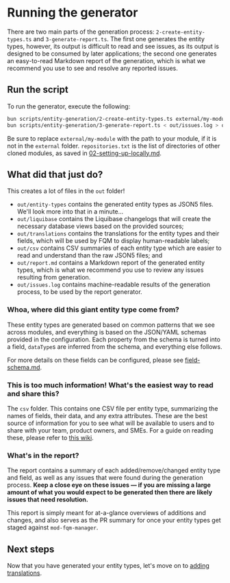 # Running the generator

There are two main parts of the generation process: `2-create-entity-types.ts` and `3-generate-report.ts`. The first one generates the entity types, however, its output is difficult to read and see issues, as its output is designed to be consumed by later applications; the second one generates an easy-to-read Markdown report of the generation, which is what we recommend you use to see and resolve any reported issues.

## Run the script

To run the generator, execute the following:

```sh
bun scripts/entity-generation/2-create-entity-types.ts external/my-module $(cat repositories.txt) > out/issues.log
bun scripts/entity-generation/3-generate-report.ts < out/issues.log > out/report.md
```

Be sure to replace `external/my-module` with the path to your module, if it is not in the `external` folder. `repositories.txt` is the list of directories of other cloned modules, as saved in [02-setting-up-locally.md](02-setting-up-locally.md).

## What did that just do?

This creates a lot of files in the `out` folder!

- `out/entity-types` contains the generated entity types as JSON5 files. We'll look more into that in a minute...
- `out/liquibase` contains the Liquibase changelogs that will create the necessary database views based on the provided sources;
- `out/translations` contains the translations for the entity types and their fields, which will be used by FQM to display human-readable labels;
- `out/csv` contains CSV summaries of each entity type which are easier to read and understand than the raw JSON5 files; and
- `out/report.md` contains a Markdown report of the generated entity types, which is what we recommend you use to review any issues resulting from generation.
- `out/issues.log` contains machine-readable results of the generation process, to be used by the report generator.

### Whoa, where did this giant entity type come from?

These entity types are generated based on common patterns that we see across modules, and everything is based on the JSON/YAML schemas provided in the configuration. Each property from the schema is turned into a field, `dataType`s are inferred from the schema, and everything else follows.

For more details on these fields can be configured, please see [field-schema.md](field-schema.md).

### This is too much information! What's the easiest way to read and share this?

The `csv` folder. This contains one CSV file per entity type, summarizing the names of fields, their data, and any extra attributes. These are the best source of information for you to see what will be available to users and to share with your team, product owners, and SMEs. For a guide on reading these, please refer to [this wiki](tbd).

<!-- TODO: LINK ABOVE -->

### What's in the report?

The report contains a summary of each added/remove/changed entity type and field, as well as any issues that were found during the generation process. **Keep a close eye on these issues — if you are missing a large amount of what you would expect to be generated then there are likely issues that need resolution.**

This report is simply meant for at-a-glance overviews of additions and changes, and also serves as the PR summary for once your entity types get staged against `mod-fqm-manager`.

## Next steps

Now that you have generated your entity types, let's move on to [adding translations](05-translations.md).
